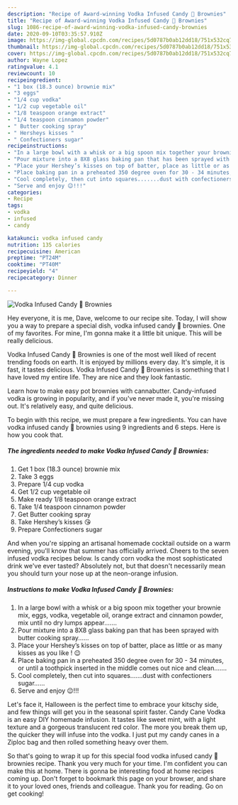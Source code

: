 ```yaml
---
description: "Recipe of Award-winning Vodka Infused Candy 🍬 Brownies"
title: "Recipe of Award-winning Vodka Infused Candy 🍬 Brownies"
slug: 1086-recipe-of-award-winning-vodka-infused-candy-brownies
date: 2020-09-10T03:35:57.910Z
image: https://img-global.cpcdn.com/recipes/5d0787b0ab12dd18/751x532cq70/vodka-infused-candy-🍬-brownies-recipe-main-photo.jpg
thumbnail: https://img-global.cpcdn.com/recipes/5d0787b0ab12dd18/751x532cq70/vodka-infused-candy-🍬-brownies-recipe-main-photo.jpg
cover: https://img-global.cpcdn.com/recipes/5d0787b0ab12dd18/751x532cq70/vodka-infused-candy-🍬-brownies-recipe-main-photo.jpg
author: Wayne Lopez
ratingvalue: 4.1
reviewcount: 10
recipeingredient:
- "1 box (18.3 ounce) brownie mix"
- "3 eggs"
- "1/4 cup vodka"
- "1/2 cup vegetable oil"
- "1/8 teaspoon orange extract"
- "1/4 teaspoon cinnamon powder"
- " Butter cooking spray"
- " Hersheys kisses "
- " Confectioners sugar"
recipeinstructions:
- "In a large bowl with a whisk or a big spoon mix together your brownie mix, eggs, vodka, vegetable oil, orange extract and cinnamon powder, mix until no dry lumps appear......."
- "Pour mixture into a 8X8 glass baking pan that has been sprayed with butter cooking spray......"
- "Place your Hershey’s kisses on top of batter, place as little or as many kisses as you like ! 😉"
- "Place baking pan in a preheated 350 degree oven for 30 - 34 minutes, or until a toothpick inserted in the middle comes out nice and clean......."
- "Cool completely, then cut into squares.......dust with confectioners sugar......"
- "Serve and enjoy 😉!!!"
categories:
- Recipe
tags:
- vodka
- infused
- candy

katakunci: vodka infused candy 
nutrition: 135 calories
recipecuisine: American
preptime: "PT24M"
cooktime: "PT40M"
recipeyield: "4"
recipecategory: Dinner

---
```



![Vodka Infused Candy 🍬 Brownies](https://img-global.cpcdn.com/recipes/5d0787b0ab12dd18/751x532cq70/vodka-infused-candy-🍬-brownies-recipe-main-photo.jpg)

Hey everyone, it is me, Dave, welcome to our recipe site. Today, I will show you a way to prepare a special dish, vodka infused candy 🍬 brownies. One of my favorites. For mine, I'm gonna make it a little bit unique. This will be really delicious.

Vodka Infused Candy 🍬 Brownies is one of the most well liked of recent trending foods on earth. It is enjoyed by millions every day. It's simple, it is fast, it tastes delicious. Vodka Infused Candy 🍬 Brownies is something that I have loved my entire life. They are nice and they look fantastic.

Learn how to make easy pot brownies with cannabutter. Candy-infused vodka is growing in popularity, and if you&#39;ve never made it, you&#39;re missing out. It&#39;s relatively easy, and quite delicious.


To begin with this recipe, we must prepare a few ingredients. You can have vodka infused candy 🍬 brownies using 9 ingredients and 6 steps. Here is how you cook that.

<!--inarticleads1-->

##### The ingredients needed to make Vodka Infused Candy 🍬 Brownies:

1. Get 1 box (18.3 ounce) brownie mix
1. Take 3 eggs
1. Prepare 1/4 cup vodka
1. Get 1/2 cup vegetable oil
1. Make ready 1/8 teaspoon orange extract
1. Take 1/4 teaspoon cinnamon powder
1. Get  Butter cooking spray
1. Take  Hershey’s kisses 😘
1. Prepare  Confectioners sugar


And when you&#39;re sipping an artisanal homemade cocktail outside on a warm evening, you&#39;ll know that summer has officially arrived. Cheers to the seven infused vodka recipes below. Is candy corn vodka the most sophisticated drink we&#39;ve ever tasted? Absolutely not, but that doesn&#39;t necessarily mean you should turn your nose up at the neon-orange infusion. 

<!--inarticleads2-->

##### Instructions to make Vodka Infused Candy 🍬 Brownies:

1. In a large bowl with a whisk or a big spoon mix together your brownie mix, eggs, vodka, vegetable oil, orange extract and cinnamon powder, mix until no dry lumps appear.......
1. Pour mixture into a 8X8 glass baking pan that has been sprayed with butter cooking spray......
1. Place your Hershey’s kisses on top of batter, place as little or as many kisses as you like ! 😉
1. Place baking pan in a preheated 350 degree oven for 30 - 34 minutes, or until a toothpick inserted in the middle comes out nice and clean.......
1. Cool completely, then cut into squares.......dust with confectioners sugar......
1. Serve and enjoy 😉!!!


Let&#39;s face it, Halloween is the perfect time to embrace your kitschy side, and few things will get you in the seasonal spirit faster. Candy Cane Vodka is an easy DIY homemade infusion. It tastes like sweet mint, with a light texture and a gorgeous translucent red color. The more you break them up, the quicker they will infuse into the vodka. I just put my candy canes in a Ziploc bag and then rolled something heavy over them. 

So that's going to wrap it up for this special food vodka infused candy 🍬 brownies recipe. Thank you very much for your time. I'm confident you can make this at home. There is gonna be interesting food at home recipes coming up. Don't forget to bookmark this page on your browser, and share it to your loved ones, friends and colleague. Thank you for reading. Go on get cooking!
